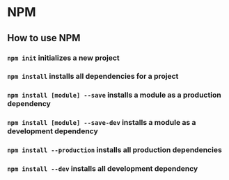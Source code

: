 # NPM
## How to use NPM

### `npm init` initializes a new project 

### `npm install` installs all dependencies for a project

### `npm install [module] --save` installs a module as a production dependency

### `npm install [module] --save-dev` installs a module as a development dependency

### `npm install --production` installs all production dependencies

### `npm install --dev` installs all development dependency